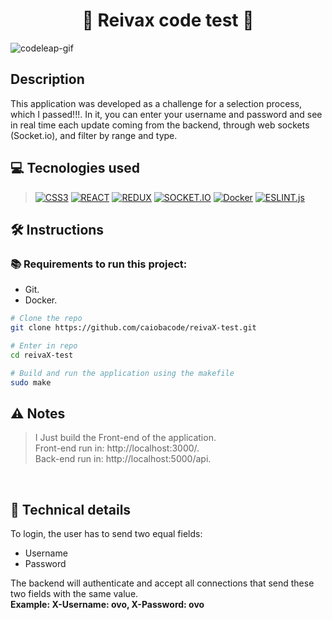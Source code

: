 <h1 align="center">🧪 Reivax code test 🧪</h1>

<img alt="codeleap-gif" src="./reivax.gif"></img>


## Description
<p>This application was developed as a challenge for a selection process, which I passed!!!. In it, you can enter your username and password and see in real time each update coming from the backend, through web sockets (Socket.io), and filter by range and type.</p>

## 💻 Tecnologies used
> [![CSS3][CSS3]][CSS3-url]
[![REACT][REACT]][REACT-url]
[![REDUX][REDUX]][REDUX-url]
[![SOCKET.IO][SOCKET.IO]][SOCKET.IO-url]
[![Docker][Docker]][Docker-url]
[![ESLINT.js][ESLINT]][ESLINT-url]

## 🛠️ Instructions

### 📚 Requirements to run this project:
- Git.
- Docker.

```bash
# Clone the repo
git clone https://github.com/caiobacode/reivaX-test.git

# Enter in repo
cd reivaX-test

# Build and run the application using the makefile
sudo make
```

## ⚠️ Notes

> I Just build the Front-end of the application.<br/>
> Front-end run in: http://localhost:3000/.<br/>
> Back-end run in: http://localhost:5000/api.
<br/>

## 🧮 Technical details

To login, the user has to send two equal fields:

- Username
- Password

The backend will authenticate and accept all connections that send these two fields with the same value.<br/><strong>Example: X-Username: ovo, X-Password: ovo</strong>



[JavaScript]: https://img.shields.io/badge/-JavaScript-F7DF1E?style=for-the-badge&logo=node.js&logoColor=black
[JavaScript-url]: https://www.javascript.com
[REACT]: https://img.shields.io/badge/-React.js-20232A?style=for-the-badge&logo=react
[REACT-url]: https://legacy.reactjs.org/docs/getting-started.html

[REDUX]: https://img.shields.io/badge/-Redux-764abc?style=for-the-badge&logo=redux&logoColor=black
[REDUX-url]: https://redux.js.org

[CSS3]: https://img.shields.io/badge/css_3-1572B6?style=for-the-badge&logo=css3&logoColor=white
[CSS3-url]: https://developer.mozilla.org/pt-BR/docs/Web/CSS

[ESLINT]: https://img.shields.io/badge/-Eslint-4B32C3?style=for-the-badge&logo=eslint&logoColor=black
[ESLINT-url]: https://eslint.org

[SOCKET.IO]: https://img.shields.io/badge/-Socket.io-010101?style=for-the-badge&logo=socket.io&logoColor=white
[SOCKET.IO-url]: https://socket.io

[PYTHON]: https://img.shields.io/badge/-Python-FFD43B?style=for-the-badge&logo=python&logoColor=3776AB
[PYTHON-URL]: https://www.python.org

[DOCKER]: https://img.shields.io/badge/Docker-0db7ed?style=for-the-badge&logo=docker&logoColor=white
[DOCKER-url]: https://www.docker.com
